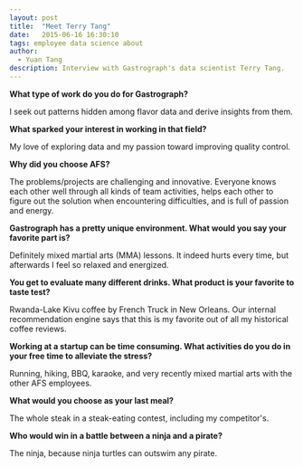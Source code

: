 ```yaml
---
layout: post
title:  "Meet Terry Tang"
date:   2015-06-16 16:30:10
tags: employee data science about
author:
  - Yuan Tang
description: Interview with Gastrograph's data scientist Terry Tang.
---
```


**What type of work do you do for Gastrograph?**

I seek out patterns hidden among flavor data and derive insights from them.

**What sparked your interest in working in that field?**

My love of exploring data and my passion toward improving quality control.

**Why did you choose AFS?**

The problems/projects are challenging and innovative. Everyone knows each other well through all kinds of team activities, helps each other to figure out the solution when encountering difficulties, and is full of passion and energy.

<!--more-->

**Gastrograph has a pretty unique environment. What would you say your favorite part is?**

Definitely mixed martial arts (MMA) lessons. It indeed hurts every time, but afterwards I feel so relaxed and energized.

**You get to evaluate many different drinks. What product is your favorite to taste test?**

Rwanda-Lake Kivu coffee by French Truck in New Orleans. Our internal recommendation engine says that this is my favorite out of all my historical coffee reviews.

**Working at a startup can be time consuming. What activities do you do in your free time to alleviate the stress?**

Running, hiking, BBQ, karaoke, and very recently mixed martial arts with the other AFS employees.

**What would you choose as your last meal?**

The whole steak in a steak-eating contest, including my competitor's.

**Who would win in a battle between a ninja and a pirate?**

The ninja, because ninja turtles can outswim any pirate.